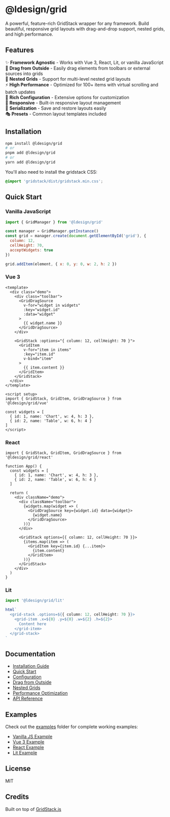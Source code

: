 # @ldesign/grid

A powerful, feature-rich GridStack wrapper for any framework. Build beautiful, responsive grid layouts with drag-and-drop support, nested grids, and high performance.

## Features

✨ **Framework Agnostic** - Works with Vue 3, React, Lit, or vanilla JavaScript  
🎯 **Drag from Outside** - Easily drag elements from toolbars or external sources into grids  
🔄 **Nested Grids** - Support for multi-level nested grid layouts  
⚡ **High Performance** - Optimized for 100+ items with virtual scrolling and batch updates  
🎨 **Rich Configuration** - Extensive options for customization  
📱 **Responsive** - Built-in responsive layout management  
💾 **Serialization** - Save and restore layouts easily  
🎭 **Presets** - Common layout templates included  

## Installation

```bash
npm install @ldesign/grid
# or
pnpm add @ldesign/grid
# or
yarn add @ldesign/grid
```

You'll also need to install the gridstack CSS:

```css
@import 'gridstack/dist/gridstack.min.css';
```

## Quick Start

### Vanilla JavaScript

```javascript
import { GridManager } from '@ldesign/grid'

const manager = GridManager.getInstance()
const grid = manager.create(document.getElementById('grid'), {
  column: 12,
  cellHeight: 70,
  acceptWidgets: true
})

grid.addItem(element, { x: 0, y: 0, w: 2, h: 2 })
```

### Vue 3

```vue
<template>
  <div class="demo">
    <div class="toolbar">
      <GridDragSource 
        v-for="widget in widgets"
        :key="widget.id"
        :data="widget"
      >
        {{ widget.name }}
      </GridDragSource>
    </div>
    
    <GridStack :options="{ column: 12, cellHeight: 70 }">
      <GridItem 
        v-for="item in items"
        :key="item.id"
        v-bind="item"
      >
        {{ item.content }}
      </GridItem>
    </GridStack>
  </div>
</template>

<script setup>
import { GridStack, GridItem, GridDragSource } from '@ldesign/grid/vue'

const widgets = [
  { id: 1, name: 'Chart', w: 4, h: 3 },
  { id: 2, name: 'Table', w: 6, h: 4 }
]
</script>
```

### React

```tsx
import { GridStack, GridItem, GridDragSource } from '@ldesign/grid/react'

function App() {
  const widgets = [
    { id: 1, name: 'Chart', w: 4, h: 3 },
    { id: 2, name: 'Table', w: 6, h: 4 }
  ]
  
  return (
    <div className="demo">
      <div className="toolbar">
        {widgets.map(widget => (
          <GridDragSource key={widget.id} data={widget}>
            {widget.name}
          </GridDragSource>
        ))}
      </div>
      
      <GridStack options={{ column: 12, cellHeight: 70 }}>
        {items.map(item => (
          <GridItem key={item.id} {...item}>
            {item.content}
          </GridItem>
        ))}
      </GridStack>
    </div>
  )
}
```

### Lit

```typescript
import '@ldesign/grid/lit'

html`
  <grid-stack .options=${{ column: 12, cellHeight: 70 }}>
    <grid-item .x=${0} .y=${0} .w=${2} .h=${2}>
      Content here
    </grid-item>
  </grid-stack>
`
```

## Documentation

- [Installation Guide](./docs/guide/installation.md)
- [Quick Start](./docs/guide/quick-start.md)
- [Configuration](./docs/guide/configuration.md)
- [Drag from Outside](./docs/guide/drag-from-outside.md)
- [Nested Grids](./docs/guide/nested-grids.md)
- [Performance Optimization](./docs/guide/performance.md)
- [API Reference](./docs/api/)

## Examples

Check out the [examples](./examples) folder for complete working examples:

- [Vanilla JS Example](./examples/vanilla)
- [Vue 3 Example](./examples/vue)
- [React Example](./examples/react)
- [Lit Example](./examples/lit)

## License

MIT

## Credits

Built on top of [GridStack.js](https://gridstackjs.com/)













